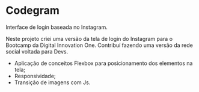 # Codegram
 Interface de login baseada no Instagram.

Neste projeto criei uma versão da tela de login do Instagram para o Bootcamp da Digital Innovation One. Contribuí fazendo uma versão da rede social voltada para Devs. 
- Aplicação de conceitos Flexbox para posicionamento dos elementos na tela; 
- Responsividade;
- Transição de imagens com Js. 
